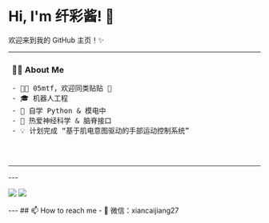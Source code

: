 <h1 align="left">Hi, I'm 纤彩酱! 👋</h1>

欢迎来到我的 GitHub 主页！✨

<table>
  <tr>
    <td valign="top">

  <h3>🙋‍♀ About Me</h3>

<pre>
- 🏳‍⚧ 05mtf，欢迎同类贴贴 💖   
- 🎓 机器人工程    
- 🌱 自学 Python & 模电中   
- 🧠 热爱神经科学 & 脑脊接口   
- 💡 计划完成 “基于肌电意图驱动的手部运动控制系统”&emsp;&emsp;&emsp;&emsp;&emsp;&emsp;&emsp;&emsp;&emsp;&emsp;&emsp;&emsp;&emsp;&emsp;&emsp;                                     
<pre>
    
</td>
<td>
  <img src="https://github.com/xiancaijiang27/xiancaijiang27/blob/main/橘子洲.jpg?raw=true" width="200" style="float: right; margin-left: 20px;" />
</td>
  </tr>
</table>

---

<p align="left">
  <img src="https://github-readme-stats.vercel.app/api?username=xiancaijiang27&show_icons=true&title_color=9f57f9&icon_color=ff66c4&text_color=333333&bg_color=ffffff" height="165"/>
  <img src="https://github-readme-stats.vercel.app/api/top-langs/?username=xiancaijiang27&layout=compact&title_color=9f57f9&text_color=333333&bg_color=ffffff" height="165"/>
</p>

---

## 📫 How to reach me

- 💬 微信：xiancaijiang27
